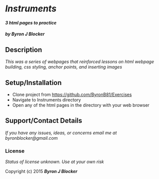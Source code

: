 # _Instruments_

#### _3 html pages to practice_

#### _**by Byron J Blocker**_

## Description

_This was a series of webpages that reinforced lessons on html webpage building, css styling, anchor points, and inserting images_

## Setup/Installation

* Clone project from https://github.com/ByronB81/Exercises
* Navigate to Instruments directory
* Open any of the html pages in the directory with your web browser

## Support/Contact Details

_If you have any issues, ideas, or concerns email me at byronblocker@gmail.com_

### License

_Status of license unknown. Use at your own risk_

Copyright (c) 2015 **_Byron J Blocker_**
